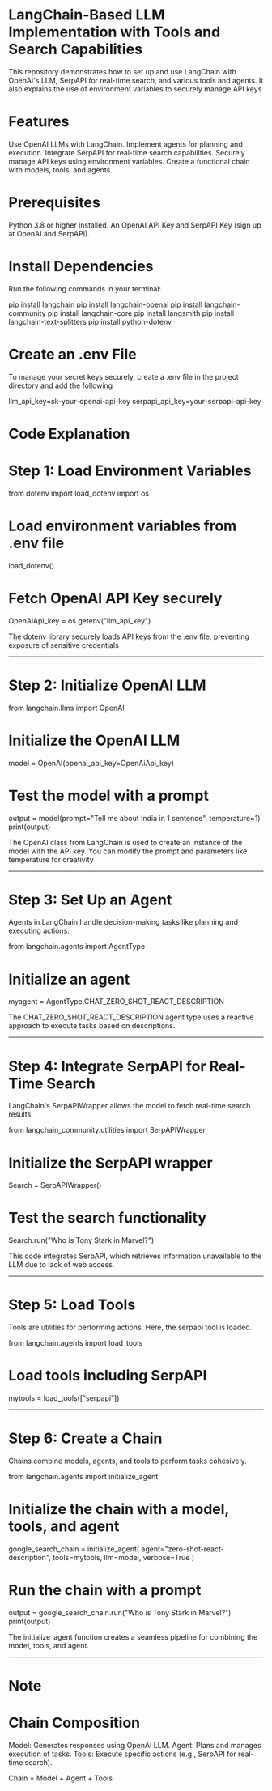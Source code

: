 # LangChain-Based LLM Implementation with Tools and Search Capabilities
This repository demonstrates how to set up and use LangChain with OpenAI's LLM, SerpAPI for real-time search, and various tools and agents. It also explains the use of environment variables to securely manage API keys

# Features
Use OpenAI LLMs with LangChain.
Implement agents for planning and execution.
Integrate SerpAPI for real-time search capabilities.
Securely manage API keys using environment variables.
Create a functional chain with models, tools, and agents.

# Prerequisites
Python 3.8 or higher installed.
An OpenAI API Key and SerpAPI Key (sign up at OpenAI and SerpAPI).

# Install Dependencies
Run the following commands in your terminal:

pip install langchain
pip install langchain-openai
pip install langchain-community
pip install langchain-core
pip install langsmith
pip install langchain-text-splitters
pip install python-dotenv

# Create an .env File
To manage your secret keys securely, create a .env file in the project directory and add the following

llm_api_key=sk-your-openai-api-key
serpapi_api_key=your-serpapi-api-key

# Code Explanation
# Step 1: Load Environment Variables
from dotenv import load_dotenv
import os

# Load environment variables from .env file
load_dotenv()

# Fetch OpenAI API Key securely
OpenAiApi_key = os.getenv("llm_api_key")

The dotenv library securely loads API keys from the .env file, preventing exposure of sensitive credentials

----------------------

# Step 2: Initialize OpenAI LLM

from langchain.llms import OpenAI

# Initialize the OpenAI LLM
model = OpenAI(openai_api_key=OpenAiApi_key)

# Test the model with a prompt
output = model(prompt="Tell me about India in 1 sentence", temperature=1)
print(output)

The OpenAI class from LangChain is used to create an instance of the model with the API key. You can modify the prompt and parameters like temperature for creativity

--------------------

# Step 3: Set Up an Agent
Agents in LangChain handle decision-making tasks like planning and executing actions.

from langchain.agents import AgentType

# Initialize an agent
myagent = AgentType.CHAT_ZERO_SHOT_REACT_DESCRIPTION

The CHAT_ZERO_SHOT_REACT_DESCRIPTION agent type uses a reactive approach to execute tasks based on descriptions.

---------------------

# Step 4: Integrate SerpAPI for Real-Time Search
LangChain's SerpAPIWrapper allows the model to fetch real-time search results.

from langchain_community.utilities import SerpAPIWrapper

# Initialize the SerpAPI wrapper
Search = SerpAPIWrapper()

# Test the search functionality
Search.run("Who is Tony Stark in Marvel?")

This code integrates SerpAPI, which retrieves information unavailable to the LLM due to lack of web access.

-------------------

# Step 5: Load Tools
Tools are utilities for performing actions. Here, the serpapi tool is loaded.

from langchain.agents import load_tools

# Load tools including SerpAPI
mytools = load_tools(["serpapi"])


-------------------

# Step 6: Create a Chain
Chains combine models, agents, and tools to perform tasks cohesively.

from langchain.agents import initialize_agent

# Initialize the chain with a model, tools, and agent
google_search_chain = initialize_agent(
    agent="zero-shot-react-description", 
    tools=mytools, 
    llm=model, 
    verbose=True
)

# Run the chain with a prompt
output = google_search_chain.run("Who is Tony Stark in Marvel?")
print(output)

The initialize_agent function creates a seamless pipeline for combining the model, tools, and agent.

------------------


# Note
# Chain Composition
Model: Generates responses using OpenAI LLM.
Agent: Plans and manages execution of tasks.
Tools: Execute specific actions (e.g., SerpAPI for real-time search).

Chain = Model + Agent + Tools






